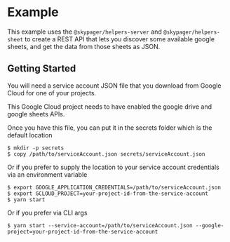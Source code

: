 # Example

This example uses the `@skypager/helpers-server` and `@skypager/helpers-sheet` to create a REST API
that lets you discover some available google sheets, and get the data from those sheets as JSON.

## Getting Started 

You will need a service account JSON file that you download from Google Cloud for one of your projects.  

This Google Cloud project needs to have enabled the google drive and google sheets APIs.

Once you have this file, you can put it in the secrets folder which is the default location

```shell
$ mkdir -p secrets
$ copy /path/to/serviceAccount.json secrets/serviceAccount.json
```

Or if you prefer to supply the location to your service account credentials via an environment variable 

```shell
$ export GOOGLE_APPLICATION_CREDENTIALS=/path/to/serviceAccount.json
$ export GCLOUD_PROJECT=your-project-id-from-the-service-account
$ yarn start
```

Or if you prefer via CLI args

```shell
$ yarn start --service-account=/path/to/serviceAccount.json --google-project=your-project-id-from-the-service-account
```
